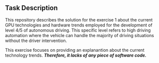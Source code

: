 ## Task Description ##

This repository describes the solution for the exercise 1 about the current GPU technologies and hardware trends employed for the development of level 4/5 of autonomous driving. This specific level refers to high driving automation where the vehicle can handle the majority of driving situations without the driver intervention.

This exercise focuses on providing an explanantion about the current technology trends. ***Therefore, it lacks of any piece of software code.***